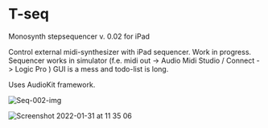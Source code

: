 # T-seq
Monosynth stepsequencer v. 0.02 for iPad 

Control external midi-synthesizer with iPad sequencer. 
Work in progress. Sequencer works in simulator (f.e. midi out -> Audio Midi Studio / Connect -> Logic Pro )
GUI is a mess and todo-list is long. 

Uses AudioKit framework.



![Seq-002-img](https://user-images.githubusercontent.com/93654870/151774647-28b84572-baa8-4654-861c-ed239b526dfc.jpg)

![Screenshot 2022-01-31 at 11 35 06](https://user-images.githubusercontent.com/93654870/151774682-04233b13-9380-4dc8-83c0-45486a354aec.png)
